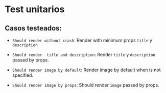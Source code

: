 # Test unitarios

## Casos testeados:

- `Should render without crash`: Render with minimum props `title` y `description`

- `Should render  title and description`: Render `title` y `description` passed by props.

- `Should render image by default`: Render image by default when is not specified.

- `Should render image by props`: Should render  `image` passed by props.
